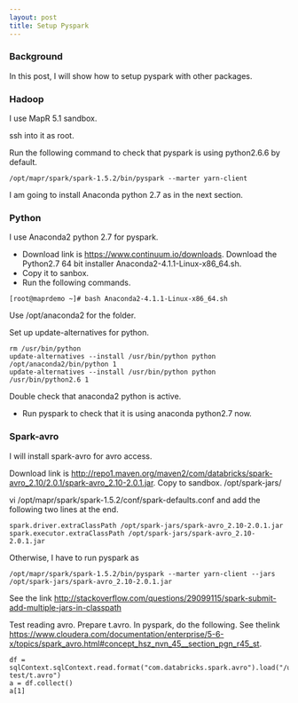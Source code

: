 ```yaml
---
layout: post
title: Setup Pyspark
---
```


### Background
In this post, I will show how to setup pyspark with other packages.

### Hadoop
I use MapR 5.1 sandbox.

ssh into it as root.

Run the following command to check that pyspark is using python2.6.6 by default.

```
/opt/mapr/spark/spark-1.5.2/bin/pyspark --marter yarn-client
```

I am going to install Anaconda python 2.7 as in the next section.

### Python
I use Anaconda2 python 2.7 for pyspark.

* Download link is https://www.continuum.io/downloads.
  Download the Python2.7 64 bit installer Anaconda2-4.1.1-Linux-x86_64.sh.
* Copy it to sanbox.
* Run the following commands.
```
[root@maprdemo ~]# bash Anaconda2-4.1.1-Linux-x86_64.sh
```
Use /opt/anaconda2 for the folder.

Set up update-alternatives for python.

```
rm /usr/bin/python
update-alternatives --install /usr/bin/python python /opt/anaconda2/bin/python 1
update-alternatives --install /usr/bin/python python /usr/bin/python2.6 1
```
Double check that anaconda2 python is active.

* Run pyspark to check that it is using anaconda python2.7 now.

### Spark-avro
I will install spark-avro for avro access.

Download link is http://repo1.maven.org/maven2/com/databricks/spark-avro_2.10/2.0.1/spark-avro_2.10-2.0.1.jar.
Copy to sandbox. /opt/spark-jars/

vi /opt/mapr/spark/spark-1.5.2/conf/spark-defaults.conf
and add the following two lines at the end.

```
spark.driver.extraClassPath /opt/spark-jars/spark-avro_2.10-2.0.1.jar
spark.executor.extraClassPath /opt/spark-jars/spark-avro_2.10-2.0.1.jar
``` 
Otherwise, I have to run pyspark as

```
/opt/mapr/spark/spark-1.5.2/bin/pyspark --marter yarn-client --jars /opt/spark-jars/spark-avro_2.10-2.0.1.jar
```
See the link http://stackoverflow.com/questions/29099115/spark-submit-add-multiple-jars-in-classpath

Test reading avro.
Prepare t.avro.
In pyspark, do the following. See thelink https://www.cloudera.com/documentation/enterprise/5-6-x/topics/spark_avro.html#concept_hsz_nvn_45__section_pgn_r45_st.

```
df = sqlContext.sqlContext.read.format("com.databricks.spark.avro").load("/user/mapr/avro-test/t.avro")
a = df.collect()
a[1]
```
  
